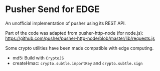 # Pusher Send for EDGE
An unofficial implementation of pusher using its REST API.

Part of the code was adapted from pusher-http-node (for node.js):
https://github.com/pusher/pusher-http-node/blob/master/lib/requests.js


Some crypto utilities have been made compatible with edge computing.

- md5: Build with `CryptoJS`
- createHmac: `crypto.subtle.importKey` and `crypto.subtle.sign`